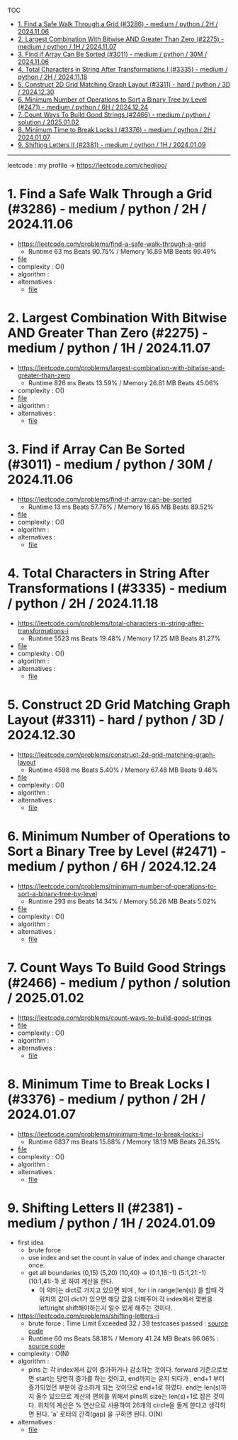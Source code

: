 TOC
- [1. Find a Safe Walk Through a Grid (#3286) - medium / python / 2H / 2024.11.06](#1-find-a-safe-walk-through-a-grid-3286---medium--python--2h--20241106)
- [2. Largest Combination With Bitwise AND Greater Than Zero (#2275) - medium / python / 1H / 2024.11.07](#2-largest-combination-with-bitwise-and-greater-than-zero-2275---medium--python--1h--20241107)
- [3. Find if Array Can Be Sorted (#3011) - medium / python / 30M / 2024.11.06](#3-find-if-array-can-be-sorted-3011---medium--python--30m--20241106)
- [4. Total Characters in String After Transformations I (#3335) - medium / python / 2H / 2024.11.18](#4-total-characters-in-string-after-transformations-i-3335---medium--python--2h--20241118)
- [5. Construct 2D Grid Matching Graph Layout (#3311) - hard / python / 3D / 2024.12.30](#5-construct-2d-grid-matching-graph-layout-3311---hard--python--3d--20241230)
- [6. Minimum Number of Operations to Sort a Binary Tree by Level (#2471) - medium / python / 6H / 2024.12.24](#6-minimum-number-of-operations-to-sort-a-binary-tree-by-level-2471---medium--python--6h--20241224)
- [7. Count Ways To Build Good Strings (#2466) - medium / python / solution / 2025.01.02](#7-count-ways-to-build-good-strings-2466---medium--python--solution--20250102)
- [8. Minimum Time to Break Locks I (#3376) - medium / python / 2H / 2024.01.07](#8-minimum-time-to-break-locks-i-3376---medium--python--2h--20240107)
- [9. Shifting Letters II (#2381) - medium / python / 1H / 2024.01.09](#9-shifting-letters-ii-2381---medium--python--1h--20240109)

--------------------
leetcode : my profile -> https://leetcode.com/cheoljoo/

# 1. Find a Safe Walk Through a Grid (#3286) - medium / python / 2H / 2024.11.06
- https://leetcode.com/problems/find-a-safe-walk-through-a-grid
  - Runtime 63 ms Beats 90.75% / Memory 16.89 MB Beats 99.49%
- [file](./2025/find-if-array-can-be-sorted-3011---medium--python.py)
- complexity : O()
- algorithm : 
- alternatives : 
  - [file]()

# 2. Largest Combination With Bitwise AND Greater Than Zero (#2275) - medium / python / 1H / 2024.11.07
- https://leetcode.com/problems/largest-combination-with-bitwise-and-greater-than-zero
  - Runtime 826 ms Beats 13.59% / Memory 26.81 MB Beats 45.06%
- complexity : O()
- [file]()
- algorithm : 
- alternatives : 
  - [file]()

# 3. Find if Array Can Be Sorted (#3011) - medium / python / 30M / 2024.11.06
- https://leetcode.com/problems/find-if-array-can-be-sorted
  - Runtime 13 ms Beats 57.76% / Memory 16.65 MB Beats 89.52%
- [file]()
- complexity : O()
- algorithm : 
- alternatives : 
  - [file]()

# 4. Total Characters in String After Transformations I (#3335) - medium / python / 2H / 2024.11.18
- https://leetcode.com/problems/total-characters-in-string-after-transformations-i
  - Runtime 5523 ms Beats 19.48% / Memory 17.25 MB Beats 81.27%
- [file]()
- complexity : O()
- algorithm : 
- alternatives : 
  - [file]()

# 5. Construct 2D Grid Matching Graph Layout (#3311) - hard / python / 3D / 2024.12.30
- https://leetcode.com/problems/construct-2d-grid-matching-graph-layout
  - Runtime 4598 ms Beats 5.40% / Memory 67.48 MB Beats 9.46%
- [file]()
- complexity : O()
- algorithm : 
- alternatives : 
  - [file]()

# 6. Minimum Number of Operations to Sort a Binary Tree by Level (#2471) - medium / python / 6H / 2024.12.24
- https://leetcode.com/problems/minimum-number-of-operations-to-sort-a-binary-tree-by-level
  - Runtime 293 ms Beats 14.34% / Memory 56.26 MB Beats 5.02%
- [file]()
- complexity : O()
- algorithm : 
- alternatives : 
  - [file]()

# 7. Count Ways To Build Good Strings (#2466) - medium / python / solution / 2025.01.02
- https://leetcode.com/problems/count-ways-to-build-good-strings
- [file]()
- complexity : O()
- algorithm : 
- alternatives : 
  - [file]()

# 8. Minimum Time to Break Locks I (#3376) - medium / python / 2H / 2024.01.07
- https://leetcode.com/problems/minimum-time-to-break-locks-i
  - Runtime 6837 ms Beats 15.88% / Memory 18.19 MB Beats 26.35%
- [file]()
- complexity : O()
- algorithm : 
- alternatives : 
  - [file]()

# 9. Shifting Letters II (#2381) - medium / python / 1H / 2024.01.09
- first idea
  - brute force
  - use index and set the count in value of index and change character once.
  - get all boundaries (0,15) (5,20) (10,40) -> (0:1,16:-1) (5:1,21:-1) (10:1,41:-1) 로 하여 계산을 한다. 
    - 이 의미는 dict로 가지고 있으면 되며 , for i in range(len(s)) 를 할때 각 위치의 값이 dict가 있으면 해당 값을 더해주어 각 index에서 몇번을 left/right shift해야하는지 알수 있게 해주는 것이다.
- https://leetcode.com/problems/shifting-letters-ii
  - brute force : Time Limit Exceeded 32 / 39 testcases passed : [source code](./2025/shifting-letters-ii-2381---medium--python.py)
  - Runtime 60 ms Beats 58.18% /  Memory 41.24 MB Beats 86.06% : [source code](./2025/shifting-letters-ii-2381---medium--python-2.py)
- complexity : O(N)
- algorithm : 
  - pins 는 각 index에서 값이 증가하거나 감소하는 것이다. forward  기준으로보면 start는 당연히 증가를 하는 것이고, end까지는 유지 되다가 , end+1 부터 증가되었던 부분이 감소하게 되는 것이므로 end+1로 하였다. end는 len(s)까지 올수 있으므로 계산의 편의를 위해서 pins의 size는 len(s)+1로 잡은 것이다. 위치의 계산은 % 연산으로 사용하여 26개의 circle을 돌게 한다고 생각하면 된다.  'a' 로터의 간격(gap) 을 구하면 된다.  O(N)
- alternatives : 
  - [file]()
